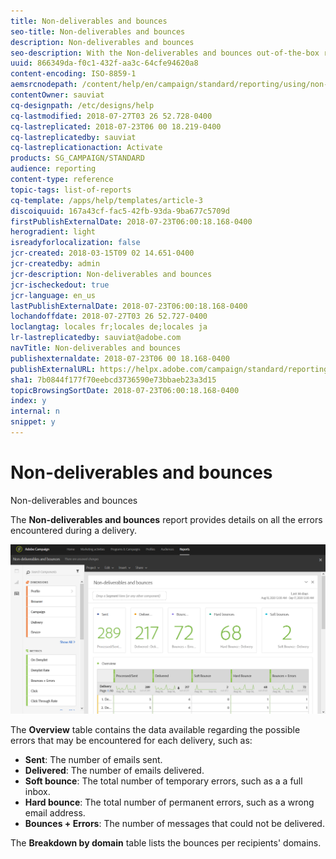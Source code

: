 ```yaml
---
title: Non-deliverables and bounces
seo-title: Non-deliverables and bounces
description: Non-deliverables and bounces
seo-description: With the Non-deliverables and bounces out-of-the-box report, learn about the errors that may occurred to your delivery. 
uuid: 866349da-f0c1-432f-aa3c-64cfe94620a8
content-encoding: ISO-8859-1
aemsrcnodepath: /content/help/en/campaign/standard/reporting/using/non-deliverables-and-bounces
contentOwner: sauviat
cq-designpath: /etc/designs/help
cq-lastmodified: 2018-07-27T03 26 52.728-0400
cq-lastreplicated: 2018-07-23T06 00 18.219-0400
cq-lastreplicatedby: sauviat
cq-lastreplicationaction: Activate
products: SG_CAMPAIGN/STANDARD
audience: reporting
content-type: reference
topic-tags: list-of-reports
cq-template: /apps/help/templates/article-3
discoiquuid: 167a43cf-fac5-42fb-93da-9ba677c5709d
firstPublishExternalDate: 2018-07-23T06:00:18.168-0400
herogradient: light
isreadyforlocalization: false
jcr-created: 2018-03-15T09 02 14.651-0400
jcr-createdby: admin
jcr-description: Non-deliverables and bounces
jcr-ischeckedout: true
jcr-language: en_us
lastPublishExternalDate: 2018-07-23T06:00:18.168-0400
lochandoffdate: 2018-07-27T03 26 52.727-0400
loclangtag: locales fr;locales de;locales ja
lr-lastreplicatedby: sauviat@adobe.com
navTitle: Non-deliverables and bounces
publishexternaldate: 2018-07-23T06 00 18.168-0400
publishExternalURL: https://helpx.adobe.com/campaign/standard/reporting/using/non-deliverables-and-bounces.html
sha1: 7b0844f177f70eebcd3736590e73bbaeb23a3d15
topicBrowsingSortDate: 2018-07-23T06:00:18.168-0400
index: y
internal: n
snippet: y
---
```


# Non-deliverables and bounces

Non-deliverables and bounces

The **Non-deliverables and bounces** report provides details on all the errors encountered during a delivery.

![](assets/delivery_reports_7.png)

The **Overview** table contains the data available regarding the possible errors that may be encountered for each delivery, such as:

* **Sent**: The number of emails sent.
* **Delivered**: The number of emails delivered.
* **Soft bounce**: The total number of temporary errors, such as a a full inbox.
* **Hard bounce**: The total number of permanent errors, such as a wrong email address.
* **Bounces + Errors**: The number of messages that could not be delivered.

The **Breakdown by domain** table lists the bounces per recipients' domains.
